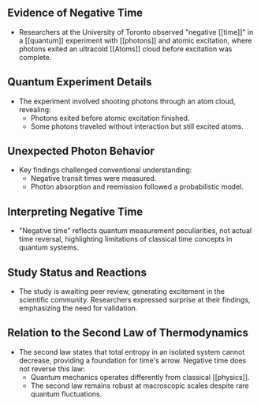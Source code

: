 ## Evidence of Negative Time
- Researchers at the University of Toronto observed "negative [[time]]" in a [[quantum]] experiment with [[photons]] and atomic excitation, where photons exited an ultracold [[Atoms]] cloud before excitation was complete.

## Quantum Experiment Details
- The experiment involved shooting photons through an atom cloud, revealing:
  - Photons exited before atomic excitation finished.
  - Some photons traveled without interaction but still excited atoms.

## Unexpected Photon Behavior
- Key findings challenged conventional understanding:
  - Negative transit times were measured.
  - Photon absorption and reemission followed a probabilistic model.

## Interpreting Negative Time
- "Negative time" reflects quantum measurement peculiarities, not actual time reversal, highlighting limitations of classical time concepts in quantum systems.

## Study Status and Reactions
- The study is awaiting peer review, generating excitement in the scientific community. Researchers expressed surprise at their findings, emphasizing the need for validation.

## Relation to the Second Law of Thermodynamics
- The second law states that total entropy in an isolated system cannot decrease, providing a foundation for time's arrow. Negative time does not reverse this law:
  - Quantum mechanics operates differently from classical [[physics]].
  - The second law remains robust at macroscopic scales despite rare quantum fluctuations.

